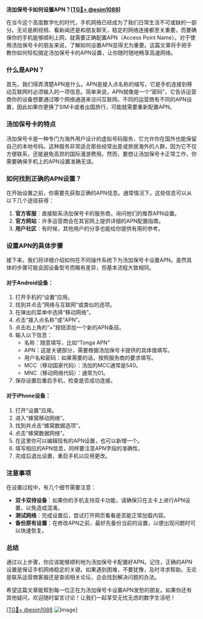 **汤加保号卡如何设置APN？[[TG💪+ @esim1088](https://t.me/s/esim1088)]**

在当今这个高度数字化的时代，手机网络已经成为了我们日常生活不可或缺的一部分。无论是刷视频、看新闻还是和朋友聊天，稳定的网络连接都至关重要。而要确保你的手机能够顺利上网，就需要正确配置APN（Access Point Name）。对于使用汤加保号卡的朋友来说，了解如何设置APN显得尤为重要。这篇文章将手把手教你如何轻松搞定汤加保号卡的APN设置，让你随时随地畅享高速网络。

### 什么是APN？

首先，我们得弄清楚APN是什么。APN是接入点名称的缩写，它是手机连接到移动互联网时必须输入的一项信息。简单来说，APN就像是一个“密码”，它告诉运营商你的设备想要通过哪个网络通道来访问互联网。不同的运营商有不同的APN设置，因此如果你更换了SIM卡或者出国旅行，可能就需要重新配置APN。

### 汤加保号卡的特点

汤加保号卡是一种专门为海外用户设计的虚拟号码服务，它允许你在国外也能保留自己的本地号码。这种服务非常适合那些经常出差或旅居海外的人群，因为它不仅方便联系，还能避免高昂的国际漫游费用。然而，要想让汤加保号卡正常工作，你需要确保手机上的APN设置准确无误。

### 如何找到正确的APN设置？

在开始设置之前，你需要先获取正确的APN信息。通常情况下，这些信息可以从以下几个途径获得：

1. **官方客服**：直接联系汤加保号卡的服务商，询问他们的推荐APN设置。
2. **官方网站**：许多运营商会在其官网上提供详细的APN配置指南。
3. **用户社区**：有时候，其他用户的分享也能给你提供有用的参考。

### 设置APN的具体步骤

接下来，我们将详细介绍如何在不同操作系统下为汤加保号卡设置APN。虽然具体的步骤可能会因设备型号而略有差异，但基本流程大致相同。

#### 对于Android设备：

1. 打开手机的“设置”应用。
2. 找到并点击“网络与互联网”或类似的选项。
3. 在弹出的菜单中选择“移动网络”。
4. 点击“接入点名称”或“APN”。
5. 点击右上角的“+”按钮添加一个新的APN条目。
6. 输入以下信息：
   - 名称：随意填写，比如“Tonga APN”
   - APN：这是关键部分，需要根据汤加保号卡提供的具体值填写。
   - 用户名和密码：如果需要的话，按照服务商的要求填写。
   - MCC（移动国家代码）：汤加的MCC通常是540。
   - MNC（移动网络代码）：通常为01。
7. 保存设置后重启手机，检查是否成功连接。

#### 对于iPhone设备：

1. 打开“设置”应用。
2. 进入“蜂窝移动网络”。
3. 找到并点击“蜂窝数据选项”。
4. 点击“蜂窝数据网络”。
5. 在这里你可以编辑现有的APN设置，也可以新增一个。
6. 填写相应的APN信息，同样要注意APN字段的准确性。
7. 完成后退出设置，重启手机以应用更改。

### 注意事项

在设置过程中，有几个细节需要注意：

- **双卡双待设备**：如果你的手机支持双卡功能，请确保只在主卡上进行APN设置，以免造成混淆。
- **测试网络**：完成设置后，尝试打开网页看看是否能正常加载内容。
- **备份原有设置**：在修改APN之前，最好先备份当前的设置，以便出现问题时可以快速恢复。

### 总结

通过以上步骤，你应该能够顺利地为汤加保号卡配置好APN。记住，正确的APN设置是保证手机网络稳定的关键。如果遇到困难，不要犹豫，及时寻求帮助。无论是联系运营商客服还是查阅相关论坛，总会找到解决问题的办法。

希望这篇文章能帮到每一位正在为汤加保号卡设置APN发愁的朋友。如果你还有其他疑问，欢迎随时留言讨论！让我们一起享受无忧无虑的数字生活吧！

[[TG💪+ @esim1088](https://t.me/s/esim1088) ![Image](https://i.postimg.cc/4NQfJmqS/Snipaste-2025-05-13-00-14-12.png)]